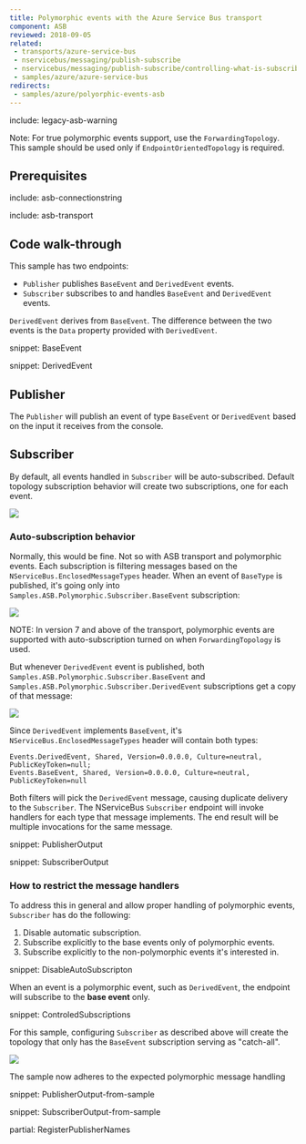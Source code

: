 ```yaml
---
title: Polymorphic events with the Azure Service Bus transport
component: ASB
reviewed: 2018-09-05
related:
 - transports/azure-service-bus
 - nservicebus/messaging/publish-subscribe
 - nservicebus/messaging/publish-subscribe/controlling-what-is-subscribed
 - samples/azure/azure-service-bus
redirects:
 - samples/azure/polyorphic-events-asb
---
```


include: legacy-asb-warning

Note: For true polymorphic events support, use the `ForwardingTopology`. This sample should be used only if `EndpointOrientedTopology` is required.


## Prerequisites

include: asb-connectionstring


include: asb-transport


## Code walk-through

This sample has two endpoints:

 * `Publisher` publishes `BaseEvent` and `DerivedEvent` events.
 * `Subscriber` subscribes to and handles `BaseEvent` and `DerivedEvent` events.

`DerivedEvent` derives from `BaseEvent`. The difference between the two events is the `Data` property provided with `DerivedEvent`.

snippet: BaseEvent

snippet: DerivedEvent


## Publisher

The `Publisher` will publish an event of type `BaseEvent` or `DerivedEvent` based on the input it receives from the console.


## Subscriber

By default, all events handled in `Subscriber` will be auto-subscribed. Default topology subscription behavior will create two subscriptions, one for each event.

![](images/subscriptions.png)


### Auto-subscription behavior

Normally, this would be fine. Not so with ASB transport and polymorphic events. Each subscription is filtering messages based on the `NServiceBus.EnclosedMessageTypes` header. When an event of `BaseType` is published, it's going only into `Samples.ASB.Polymorphic.Subscriber.BaseEvent` subscription:

![](images/baseevent.published.png)

NOTE: In version 7 and above of the transport, polymorphic events are supported with auto-subscription turned on when `ForwardingTopology` is used.

But whenever `DerivedEvent` event is published, both `Samples.ASB.Polymorphic.Subscriber.BaseEvent` and `Samples.ASB.Polymorphic.Subscriber.DerivedEvent` subscriptions get a copy of that message:

![](images/derivedevent.published.png)

Since `DerivedEvent` implements `BaseEvent`, it's `NServiceBus.EnclosedMessageTypes` header will contain both types:

```
Events.DerivedEvent, Shared, Version=0.0.0.0, Culture=neutral, PublicKeyToken=null;
Events.BaseEvent, Shared, Version=0.0.0.0, Culture=neutral, PublicKeyToken=null
```

Both filters will pick the `DerivedEvent` message, causing duplicate delivery to the `Subscriber`. The NServiceBus `Subscriber` endpoint will invoke handlers for each type that message implements. The end result will be multiple invocations for the same message.

snippet: PublisherOutput

snippet: SubscriberOutput


### How to restrict the message handlers

To address this in general and allow proper handling of polymorphic events, `Subscriber` has do the following:

 1. Disable automatic subscription.
 1. Subscribe explicitly to the base events only of polymorphic events.
 1. Subscribe explicitly to the non-polymorphic events it's interested in.

snippet: DisableAutoSubscripton

When an event is a polymorphic event, such as `DerivedEvent`, the endpoint will subscribe to the **base event** only.

snippet: ControledSubscriptions

For this sample, configuring `Subscriber` as described above will create the topology that only has the `BaseEvent` subscription serving as "catch-all".

![](images/single.subscription.png)

The sample now adheres to the expected polymorphic message handling

snippet: PublisherOutput-from-sample

snippet: SubscriberOutput-from-sample

partial: RegisterPublisherNames
